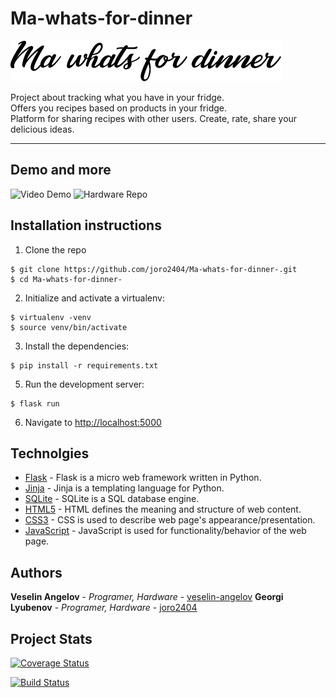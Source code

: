 # Ma-whats-for-dinner

![Logo](/app/static/img/core-img/logo.png)

Project about tracking what you have in your fridge.  
Offers you recipes based on products in your fridge.  
Platform for sharing recipes with other users.
Create, rate, share your delicious ideas.

<hr>

## Demo and more
![Video Demo](https://youtu.be/TdikHEJOIYo)
![Hardware Repo](https://github.com/veselin-angelov/ma-whats-for-dinner-hardware)

## Installation instructions

1. Clone the repo
  ```
  $ git clone https://github.com/joro2404/Ma-whats-for-dinner-.git
  $ cd Ma-whats-for-dinner-
  ```

2. Initialize and activate a virtualenv:
  ```
  $ virtualenv -venv
  $ source venv/bin/activate
  ```

3. Install the dependencies:
  ```
  $ pip install -r requirements.txt
  ```

5. Run the development server:
  ```
  $ flask run
  ```

6. Navigate to [http://localhost:5000](http://localhost:5000)

## Technolgies

* [Flask](https://flask.palletsprojects.com/en/1.1.x/) - Flask is a micro web framework written in Python.
* [Jinja](https://jinja.palletsprojects.com/en/2.11.x/) - Jinja is a templating language for Python.
* [SQLite](https://www.sqlite.org/index.html) - SQLite is a SQL database engine.
* [HTML5](https://developer.mozilla.org/en-US/docs/Web/HTML) - HTML defines the meaning and structure of web content.
* [CSS3](https://developer.mozilla.org/en-US/docs/Archive/CSS3) - CSS is used to describe web page's appearance/presentation.
* [JavaScript](https://www.javascript.com/) - JavaScript is used for functionality/behavior of the web page.

## Authors

**Veselin Angelov** - *Programer, Hardware* - [veselin-angelov](https://github.com/veselin-angelov)
**Georgi Lyubenov** - *Programer, Hardware* - [joro2404](https://github.com/joro2404)

## Project Stats
[![Coverage Status](https://coveralls.io/repos/github/joro2404/Ma-whats-for-dinner-/badge.svg?branch=master)](https://coveralls.io/github/joro2404/Ma-whats-for-dinner-?branch=master)  

[![Build Status](https://travis-ci.org/joro2404/Ma-whats-for-dinner-.svg?branch=master)](https://travis-ci.org/joro2404/Ma-whats-for-dinner-)